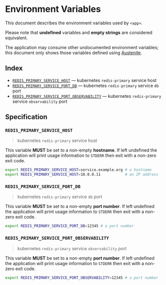 # Environment Variables

This document describes the environment variables used by `<app>`.

Please note that **undefined** variables and **empty strings** are considered
equivalent.

The application may consume other undocumented environment variables; this
document only shows those variables defined using [Austenite].

[austenite]: https://github.com/env-iron/austenite

## Index

-   [`REDIS_PRIMARY_SERVICE_HOST`](#REDIS_PRIMARY_SERVICE_HOST) — kubernetes `redis-primary` service host
-   [`REDIS_PRIMARY_SERVICE_PORT_DB`](#REDIS_PRIMARY_SERVICE_PORT_DB) — kubernetes `redis-primary` service `db` port
-   [`REDIS_PRIMARY_SERVICE_PORT_OBSERVABILITY`](#REDIS_PRIMARY_SERVICE_PORT_OBSERVABILITY) — kubernetes `redis-primary` service `observability` port

## Specification

### `REDIS_PRIMARY_SERVICE_HOST`

> kubernetes `redis-primary` service host

This variable **MUST** be set to a non-empty **hostname**.
If left undefined the application will print usage information to `STDERR` then
exit with a non-zero exit code.

```sh
export REDIS_PRIMARY_SERVICE_HOST=service.example.org # a hostname
export REDIS_PRIMARY_SERVICE_HOST=10.0.0.11           # an IP address
```

### `REDIS_PRIMARY_SERVICE_PORT_DB`

> kubernetes `redis-primary` service `db` port

This variable **MUST** be set to a non-empty **port number**.
If left undefined the application will print usage information to `STDERR` then
exit with a non-zero exit code.

```sh
export REDIS_PRIMARY_SERVICE_PORT_DB=12345 # a port number
```

### `REDIS_PRIMARY_SERVICE_PORT_OBSERVABILITY`

> kubernetes `redis-primary` service `observability` port

This variable **MUST** be set to a non-empty **port number**.
If left undefined the application will print usage information to `STDERR` then
exit with a non-zero exit code.

```sh
export REDIS_PRIMARY_SERVICE_PORT_OBSERVABILITY=12345 # a port number
```
